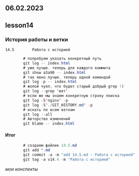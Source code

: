 06.02.2023
---
## lesson14

### История работы и ветки
	14.5		Работа с историей

```java
		# попробуем указать конкретный путь
		git log -- index.html
		# уже лучше. теперь для каждого коммита
		git show a3a90 -- index.html
		# так явно лучше. теперь одной командой
		git log -p -- index.html
		# жопой чуял, что будет старый добрый grep !)
		git log --grep 'вет'
		# если же мы знаем конкретную строку поиска
		git log -S'nginx' -p
		git log -S'./GIT_HISTORY.md' -p
		# искать по всем веткам
		git log --all
		# Авторство изменений
		git blame -- index.html
```
		
#### Итог
```java
		# создаем файлик 14.5.md
		git add *.md
		git commit -a -m "add 14.5.md - Работа с историей"
		git tag -a v14.4 -m "Работа с историей"
```
*мои конспекты*
